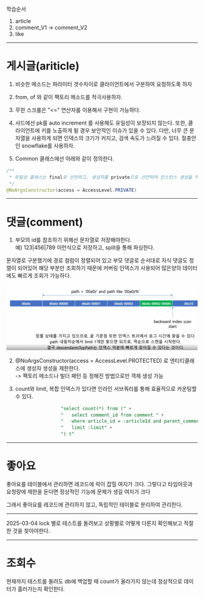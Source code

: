 학습순서
1) article
2) comment_V1 -> comment_V2
3) like

----
<h1>게시글(ariticle)</h1>

1. 비슷한 메소드는 파라미터 갯수차이로 클라이언트에서 구분하여 요청하도록 하자

2. from, of 와 같이 팩토리 메소드를 적극사용하자.

3. 무한 스크롤은 "<=" 연산자를 이용해서 구현이 가능하다.

4. 샤드에선 pk를 auto increment 를 사용해도 유일성이 보장되지 않는다.
또한, 클라이언트에 키를 노출하게 될 경우 보안적인 이슈가 있을 수 있다.
다만, 너무 큰 문자열을 사용하게 되면 인덱스의 크기가 커지고, 검색 속도가 느려질 수 있다.
절충안인 snowflake를 사용하자.

5. Common 클래스에선 아래와 같이 정의한다.
```java
/**
 * 유틸성 클래스는 final로 선언하고, 생성자를 private으로 선언하여 인스턴스 생성을 막는다.
 */
@NoArgsConstructor(access = AccessLevel.PRIVATE)
```


---
<h1>댓글(comment)</h1>


1. 부모의 id를 참조하기 위해선 문자열로 저장해야한다. </br>
예) 123|456|789 이런식으로 저장하고, split을 통해 파싱한다.

문자열로 구분했기에 경로 컬럼이 정렬되어 있고 부모 댓글로 순서대로 자식 댓글도 정렬이 되어있어 해당 부분만 조회하기 때문에
커버링 인덱스가 사용되어 많은양의 데이터에도 빠르게 조회가 가능하다.

![img_1.png](img_1.png)

2. @NoArgsConstructor(access = AccessLevel.PROTECTED) 로 엔티티클래스에 생성자 생성을 제한한다.</br> 
-> 팩토리 메소드나 빌더 패턴 등 정해진 방법으로만 객체 생성 가능


3. count와 limit, 복합 인덱스가 있다면 인라인 서브쿼리를 통해 효율적으로 카운팅할 수 있다.
```sql
                    "select count(*) from (" +
                    "   select comment_id from comment " +
                    "   where article_id = :articleId and parent_comment_id = :parentCommentId " +
                    "   limit :limit" +
                    ") t"
```


---
<h1>좋아요</h1>

좋아요를 테이블에서 관리하면 레코드에 락이 잡힐 여지가 크다.
그렇다고 타임아웃과 요청량에 제한을 둔다면 정상적인 기능에 문제가 생길 여지가 크다

그래서 좋아요를 레코드에 관리하지 않고, 독립적인 테이블로 분리하여 관리한다. 

---
2025-03-04
lock 별로 테스트를 돌려보고 상황별로 어떻게 다른지 확인해보고 적절한 것을 찾아야한다.


---
<h1>조회수</h1>

현재까지 테스트를 돌려도 db에 백업할 때 count가 올라가지 않는데 정상적으로 데이터가 흘러가는지 확인한다.